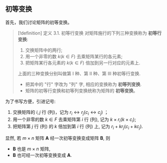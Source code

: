 ## 初等变换
首先，我们讨论矩阵的初等变换。
> [!definition] 定义 3.1. 初等行变换
> 对矩阵施行的下列三种变换称为 **初等行变换**:
> 1. 交换矩阵中的两行;
> 2. 用一个非零的数 $k(k \in F)$ 去乘矩阵某行的各元素;
> 3. 把矩阵某行各元素的 $k(k \in F)$ 倍加到另一行对应的元素上.
> 
> 上面的三种变换分别叫做第 I 种、第 II 种、第 III 种初等行变换. 
> 
> - 把其中的 "行" 字改为 "列" 字, 相应的变换称为 **初等列变换**. 
> - 矩阵的初等行变换和初等列变换统称为矩阵的 **初等变换**。

为了书写方便，引进记号:
1. 交换矩阵的 $i, j$ 行 (列)，记为 $r_{i} \leftrightarrow r_{j}\left(c_{i} \leftrightarrow c_{j}\right)$ ；
2. 用一个非零的数 $k \in F$ 去乘矩阵第 $i$ 行 (列), 记为 $k \times r_{i}\left(k \times c_{i}\right)$;
3. 把矩阵第 $j$ 行 (列) 的 $k$ 倍加到第 $i$ 行 (列) 上, 记为 $r_{i}+k r_{j}\left(c_{i}+k c_{j}\right)$.

显然, 若 $m \times n$ 矩阵 $\boldsymbol{A}$ 经一次初等变换变成矩阵 $\boldsymbol{B}$, 则
- $\boldsymbol{B}$ 也是 $m \times n$ 矩阵, 
- $\boldsymbol{B}$ 也可经一次初等变换变成 $\boldsymbol{A}$.
